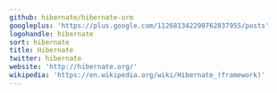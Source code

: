 ```yaml
---
github: hibernate/hibernate-orm
googleplus: 'https://plus.google.com/112681342290762837955/posts'
logohandle: hibernate
sort: hibernate
title: Hibernate
twitter: hibernate
website: 'http://hibernate.org/'
wikipedia: 'https://en.wikipedia.org/wiki/Hibernate_(framework)'
---
```

